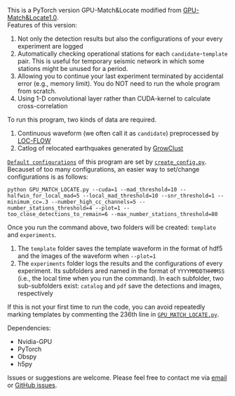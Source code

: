 This is a PyTorch version GPU-Match&Locate modified from [GPU-Match&Locate1.0](https://github.com/MinLiu19/GPU-MatchLocate1.0).\
Features of this version:
1. Not only the detection results but also the configurations of your every experiment are logged
2. Automatically checking operational stations for each `candidate`-`template` pair. This is useful for temporary seismic network in which some stations might be unused for a period.
3. Allowing you to continue your last experiment terminated by accidental error (e.g., memory limit). You do NOT need to run the whole program from scratch.
0. Using 1-D convolutional layer rather than CUDA-kernel to calculate cross-correlation

To run this program, two kinds of data are required.
1. Continuous waveform (we often call it as `candidate`) preprocessed by [LOC-FLOW](https://github.com/Dal-mzhang/LOC-FLOW/blob/main/Data/waveform_download_mseed.py)
2. Catlog of relocated earthquakes generated by [GrowClust](https://github.com/dttrugman/GrowClust/blob/master/EXAMPLE/OUT/out.growclust_cat)

[`Default configurations`](./config.yml) of this program are set by [`create_config.py`](./create_config.py). Becauset of too many configurations, an easier way to set/change configurations is as follows:
```
python GPU_MATCH_LOCATE.py --cuda=1 --mad_threshold=10 --halfwin_for_local_mad=5 --local_mad_threshold=10 --snr_threshold=1 --minimum_cc=.3 --number_high_cc_channels=5 --number_stations_threshold=4 --plot=1 --too_close_detections_to_remain=6 --max_number_stations_threshold=80
```
Once you run the command above, two folders will be created: `template` and `experiments`.
1. The `template` folder saves the template waveform in the format of hdf5 and the images of the waveform when `--plot=1`
2. The `experiments` folder logs the results and the configurations of every experiment. Its subfolders ared named in the format of `YYYYMMDDTHHMMSS` (i.e., the local time when you run the command). In each subfolder, two sub-subfolders exist: `catalog` and `pdf` save the detections and images, respectively

If this is not your first time to run the code, you can avoid repeatedly marking templates by commenting the 236th line in [`GPU_MATCH_LOCATE.py`](./GPU_MATCH_LOCATE.py).

Dependencies:
* Nvidia-GPU
* PyTorch
* Obspy
* h5py

Issues or suggestions are welcome. Please feel free to contact me via [email](mailto:jun__zhu@outlook.com) or [GitHub issues](https://github.com/JUNZHU-SEIS/Match_Locate_Py/issues).